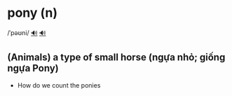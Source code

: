 # pony (n)

/ˈpəʊni/ [🔊](https://www.oxfordlearnersdictionaries.com/media/english/uk_pron/p/pon/pony_/pony__gb_1.mp3) [🔊](https://www.oxfordlearnersdictionaries.com/media/english/us_pron/p/pon/pony_/pony__us_1.mp3)

## (Animals) a type of small horse (ngựa nhỏ; giống ngựa Pony)

- How do we count the ponies